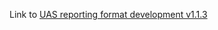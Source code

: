 Link to [UAS reporting format development v1.1.3](https://docs.google.com/document/d/14ytDxTXOixHb00QR12WTdriMnNljj6KB2o0Pnc-zBP0/edit#)
